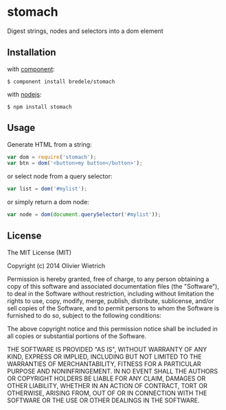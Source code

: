 stomach
=======

Digest strings, nodes and selectors into a dom element


## Installation

with [component](http://github.com/component/component):

	$ component install bredele/stomach

with [nodejs](http://nodejs.org):

	$ npm install stomach


## Usage

  Generate HTML from a string:

```js
var dom = require('stomach');
var btn = dom('<button>my button</button>');
```
  or select node from a query selector:

```js
var list = dom('#mylist');
```

  or simply return a dom node:

```js
var node = dom(document.querySelector('#mylist'));
```


## License

The MIT License (MIT)

Copyright (c) 2014 Olivier Wietrich

Permission is hereby granted, free of charge, to any person obtaining a copy
of this software and associated documentation files (the "Software"), to deal
in the Software without restriction, including without limitation the rights
to use, copy, modify, merge, publish, distribute, sublicense, and/or sell
copies of the Software, and to permit persons to whom the Software is
furnished to do so, subject to the following conditions:

The above copyright notice and this permission notice shall be included in all
copies or substantial portions of the Software.

THE SOFTWARE IS PROVIDED "AS IS", WITHOUT WARRANTY OF ANY KIND, EXPRESS OR
IMPLIED, INCLUDING BUT NOT LIMITED TO THE WARRANTIES OF MERCHANTABILITY,
FITNESS FOR A PARTICULAR PURPOSE AND NONINFRINGEMENT. IN NO EVENT SHALL THE
AUTHORS OR COPYRIGHT HOLDERS BE LIABLE FOR ANY CLAIM, DAMAGES OR OTHER
LIABILITY, WHETHER IN AN ACTION OF CONTRACT, TORT OR OTHERWISE, ARISING FROM,
OUT OF OR IN CONNECTION WITH THE SOFTWARE OR THE USE OR OTHER DEALINGS IN THE
SOFTWARE.
